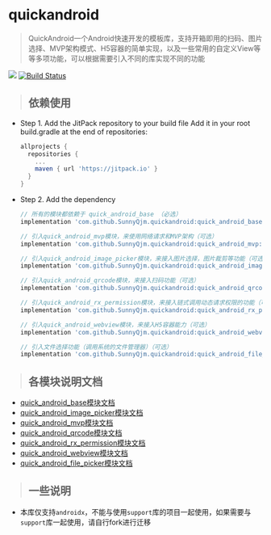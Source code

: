 # quickandroid
> QuickAndroid一个Android快速开发的模板库，支持开箱即用的扫码、图片选择、MVP架构模式、H5容器的简单实现，以及一些常用的自定义View等等多项功能，可以根据需要引入不同的库实现不同的功能

[![](https://jitpack.io/v/SunnyQjm/quickandroid.svg)](https://jitpack.io/#SunnyQjm/quickandroid)
[![Build Status](https://travis-ci.org/SunnyQjm/quickandroid.svg?branch=master)](https://travis-ci.org/SunnyQjm/quickandroid)

> ## 依赖使用



- Step 1. Add the JitPack repository to your build file
Add it in your root build.gradle at the end of repositories:

    ```groovy
    allprojects {
      repositories {
        ...
        maven { url 'https://jitpack.io' }
      }
    }
    ```

- Step 2. Add the dependency

    ```groovy
    // 所有的模块都依赖于 quick_android_base （必选）
    implementation 'com.github.SunnyQjm.quickandroid:quick_android_base:${last_version}'
    
    // 引入quick_android_mvp模块，来使用网络请求和MVP架构（可选）
    implementation 'com.github.SunnyQjm.quickandroid:quick_android_mvp:${last_version}'
    
    // 引入quick_android_image_picker模块，来接入图片选择，图片裁剪等功能（可选）
    implementation 'com.github.SunnyQjm.quickandroid:quick_android_image_picker:${last_version}'
    
    // 引入quick_android_qrcode模块，来接入扫码功能（可选）
    implementation 'com.github.SunnyQjm.quickandroid:quick_android_qrcode:${last_version}'
    
    // 引入quick_android_rx_permission模块，来接入链式调用动态请求权限的功能（可选）
    implementation 'com.github.SunnyQjm.quickandroid:quick_android_rx_permission:${last_version}'
    
    // 引入quick_android_webview模块，来接入H5容器能力（可选）
    implementation 'com.github.SunnyQjm.quickandroid:quick_android_webview:${last_version}'
    
    // 引入文件选择功能（调用系统的文件管理器）（可选）
    implementation 'com.github.SunnyQjm.quickandroid:quick_android_file_picker:${last_version}'
    ```



>  ## 各模块说明文档


- [quick_android_base模块文档](https://github.com/SunnyQjm/quickandroid/tree/master/quick_android_base)
- [quick_android_image_picker模块文档](https://github.com/SunnyQjm/quickandroid/tree/master/quick_android_image_picker)
- [quick_android_mvp模块文档](https://github.com/SunnyQjm/quickandroid/tree/master/quick_android_mvp)
- [quick_android_qrcode模块文档](https://github.com/SunnyQjm/quickandroid/tree/master/quick_android_qrcode)
- [quick_android_rx_permission模块文档](https://github.com/SunnyQjm/quickandroid/tree/master/quick_android_rx_permission)
- [quick_android_webview模块文档](https://github.com/SunnyQjm/quickandroid/tree/master/quick_android_webview)
- [quick_android_file_picker模块文档](https://github.com/SunnyQjm/quickandroid/tree/master/quick_android_file_picker)

> ## 一些说明

- 本库仅支持`androidx`，不能与使用`support`库的项目一起使用，如果需要与`support`库一起使用，请自行fork进行迁移